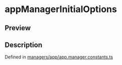 
      
# appManagerInitialOptions

<div class="api-docs__section" data-reactroot="">

## Preview

</div><div class="api-docs__section" data-reactroot="">

## Description

</div><div class="api-docs__description" data-reactroot=""><span class="api-docs__do-not-parse">



</span></div><div class="api-docs__definition" data-reactroot="">

Defined in [managers/app/app.manager.constants.ts](https://github.com/BetterTyped/hyper-fetch/blob/089b54eb/packages/core/src/managers/app/app.manager.constants.ts#L12)

</div>